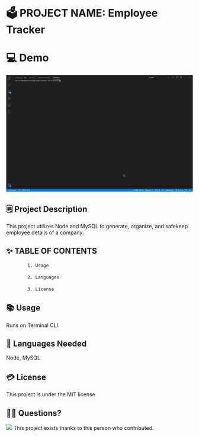 # 🗳 PROJECT NAME: Employee Tracker

# 💻 Demo 
<img src = "demo.gif">

## 🗒 Project Description 
 
 This project utilizes Node and MySQL to generate, organize, and safekeep employee details of a company.
 
## ✨ TABLE OF CONTENTS 

            1. Usage

            2. Languages

            3. License

 
            
## 📚 Usage 
 
 Runs on Terminal CLI.
 
## 🙊 Languages Needed 
 
 Node, MySQL
 
## 💳 License 
 
 This project is under the MIT license
 
 
## 🙌👏 Questions? 
<img src="https://avatars2.githubusercontent.com/u/59521993?v=4">  
This project exists thanks to this person who contributed. 
